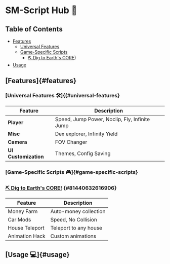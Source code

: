 # SM-Script Hub 🌟

## Table of Contents
- [Features](#features)
  - [Universal Features](#universal-features)
  - [Game-Specific Scripts](#game-specific-scripts)
    - [⛏️ Dig to Earth's CORE](#81440632616906))
- [Usage](#usage)

## [Features]{#features}

### [Universal Features 🛠️]{(#universal-features}
| Feature | Description |
|---------|-------------|
| **Player** | Speed, Jump Power, Noclip, Fly, Infinite Jump |
| **Misc** | Dex explorer, Infinity Yield |
| **Camera** | FOV Changer |
| **UI Customization** | Themes, Config Saving |

### [Game-Specific Scripts 🎮]{#game-specific-scripts}

### [⛏️ Dig to Earth's CORE!](https://www.roblox.com/games/81440632616906/Dig-to-Earths-CORE)  {#81440632616906}
| Feature | Description |
|---------|-------------|
| Money Farm | Auto-money collection |
| Car Mods | Speed, No Collision |
| House Teleport | Teleport to any house |
| Animation Hack | Custom animations |

## [Usage 💻]{#usage}
